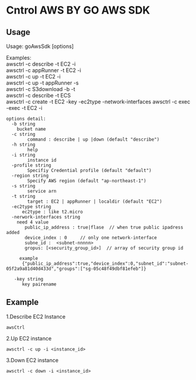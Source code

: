 # Cntrol AWS BY GO AWS SDK

## Usage
Usage: goAwsSdk [options]

Examples:  
awsctrl -c describe -t EC2 -i <instanceid>  
awsctrl -c appRunner -t EC2 -i <instanceid>  
awsctrl -c up -t EC2 -i <instanceid>  
awsctrl -c up -t appRunner -s <service arn>  
awsctrl -c S3download -b <bucketName> -t <localdir>  
awsctrl -c describe -t ECS  
awsctrl -c create -t EC2 -key <keypair> -ec2type <ec2type> -network-interfaces <json String>
awsctrl -c exec -exec <cmdstring> -t EC2 -i <instanceid> 
```
options detail:  
  -b string  
    bucket name  
  -c string  
    	command : describe | up |down (default "describe")  
  -h string  
    	help
  -i string  
    	instance id  
  -profile string  
    	Specifiy Credential profile (default "default")  
  -region string  
    	Specify AWS region (default "ap-northeast-1")  
  -s string  
    	service arn  
  -t string  
    	target : EC2 | appRunner | localdir (default "EC2")  
  -ec2type string  
      ec2type : like t2.micro  
  -nerwork-interfaces string  
    need 4 value  
       public_ip_address : true|flase  // when true public ipadress added  
       device_index : 0     // only one network-interface  
       subne_id :  <subnet-nnnnn>  
       gropus: [<security_group_id>]  // array of security group id  

     example  
      {"public_ip_address":true,"device_index":0,"subnet_id":"subnet-05f2a9a81d40d433d","groups":["sg-05c48f49dbf81efeb"]} 
      
   -key string  
      key pairename  
```


## Example
1.Describe EC2 Instance
```
awsCtrl
```

2.Up EC2 instance
```
awsctrl -c up -i <instance_id>
```

3.Down EC2 instance
```
awsctrl -c down -i <instance_id>
```
